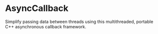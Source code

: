 # AsyncCallback
Simplify passing data between threads using this multithreaded, portable C++ asynchronous callback framework.

